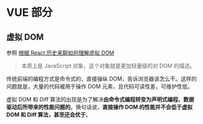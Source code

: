 # VUE 部分

## 虚拟 DOM

参照
[根据 React 历史来聊如何理解虚拟 DOM](http://www.taoweng.site/index.php/archives/293/)

> 本质上是 JavaScript 对象，这个对象就是更加轻量级的对 DOM 的描述。

传统前端的编程方式是命令式的，直接操纵 DOM，告诉浏览器该怎么干。这样的问题就是，大量的代码被用于操作 DOM 元素，且代码可读性差，可维护性低。

虚拟 DOM 和 Diff 算法的出现是为了解决**由命令式编程转变为声明式编程、数据驱动后所带来的性能问题的**。换句话说，**直接操作 DOM 的性能并不会低于虚拟 DOM 和 Diff 算法，甚至还会优于**。
